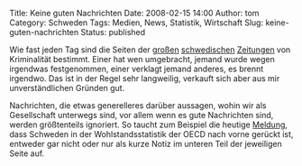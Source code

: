 Title: Keine guten Nachrichten
Date: 2008-02-15 14:00
Author: tom
Category: Schweden
Tags: Medien, News, Statistik, Wirtschaft
Slug: keine-guten-nachrichten
Status: published

Wie fast jeden Tag sind die Seiten der [großen](http://www.dn.se)
[schwedischen](http://www.svd.se) [Zeitungen](http://www.aftonbladet.se)
von Kriminalität bestimmt. Einer hat wen umgebracht, jemand wurde wegen
irgendwas festgenommen, einer verklagt jemand anderes, es brennt
irgendwo. Das ist in der Regel sehr langweilig, verkauft sich aber aus
mir unverständlichen Gründen gut.

Nachrichten, die etwas generelleres darüber aussagen, wohin wir als
Gesellschaft unterwegs sind, vor allem wenn es gute Nachrichten sind,
werden größtenteils ignoriert. So taucht zum Beispiel die heutige
[Meldung](http://sr.se./ekot/artikel.asp?artikel=1894936), dass Schweden
in der Wohlstandsstatistik der OECD nach vorne gerückt ist, entweder gar
nicht oder nur als kurze Notiz im unteren Teil der jeweiligen Seite auf.

